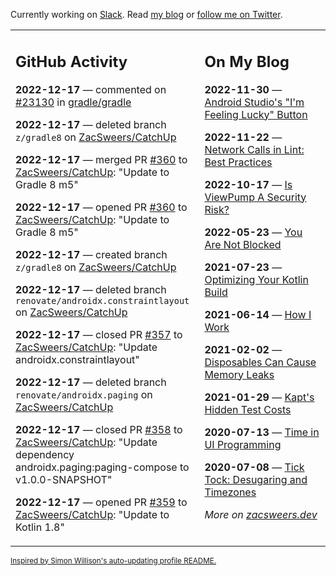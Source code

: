 Currently working on [Slack](https://slack.com/). Read [my blog](https://zacsweers.dev/) or [follow me on Twitter](https://twitter.com/ZacSweers).

<table><tr><td valign="top" width="60%">

## GitHub Activity
<!-- githubActivity starts -->
**2022-12-17** — commented on [#23130](https://github.com/gradle/gradle/issues/23130#issuecomment-1356656846) in [gradle/gradle](https://github.com/gradle/gradle)

**2022-12-17** — deleted branch `z/gradle8` on [ZacSweers/CatchUp](https://github.com/ZacSweers/CatchUp)

**2022-12-17** — merged PR [#360](https://github.com/ZacSweers/CatchUp/pull/360) to [ZacSweers/CatchUp](https://github.com/ZacSweers/CatchUp): "Update to Gradle 8 m5"

**2022-12-17** — opened PR [#360](https://github.com/ZacSweers/CatchUp/pull/360) to [ZacSweers/CatchUp](https://github.com/ZacSweers/CatchUp): "Update to Gradle 8 m5"

**2022-12-17** — created branch `z/gradle8` on [ZacSweers/CatchUp](https://github.com/ZacSweers/CatchUp)

**2022-12-17** — deleted branch `renovate/androidx.constraintlayout` on [ZacSweers/CatchUp](https://github.com/ZacSweers/CatchUp)

**2022-12-17** — closed PR [#357](https://github.com/ZacSweers/CatchUp/pull/357) to [ZacSweers/CatchUp](https://github.com/ZacSweers/CatchUp): "Update androidx.constraintlayout"

**2022-12-17** — deleted branch `renovate/androidx.paging` on [ZacSweers/CatchUp](https://github.com/ZacSweers/CatchUp)

**2022-12-17** — closed PR [#358](https://github.com/ZacSweers/CatchUp/pull/358) to [ZacSweers/CatchUp](https://github.com/ZacSweers/CatchUp): "Update dependency androidx.paging:paging-compose to v1.0.0-SNAPSHOT"

**2022-12-17** — opened PR [#359](https://github.com/ZacSweers/CatchUp/pull/359) to [ZacSweers/CatchUp](https://github.com/ZacSweers/CatchUp): "Update to Kotlin 1.8"
<!-- githubActivity ends -->
</td><td valign="top" width="40%">

## On My Blog
<!-- blog starts -->
**2022-11-30** — [Android Studio's "I'm Feeling Lucky" Button](https://www.zacsweers.dev/android-studios-im-feeling-lucky-button/)

**2022-11-22** — [Network Calls in Lint: Best Practices](https://www.zacsweers.dev/network-calls-in-lint-best-practices/)

**2022-10-17** — [Is ViewPump A Security Risk?](https://www.zacsweers.dev/is-viewpump-a-security-risk/)

**2022-05-23** — [You Are Not Blocked](https://www.zacsweers.dev/you-are-not-blocked/)

**2021-07-23** — [Optimizing Your Kotlin Build](https://www.zacsweers.dev/optimizing-your-kotlin-build/)

**2021-06-14** — [How I Work](https://www.zacsweers.dev/how-i-work/)

**2021-02-02** — [Disposables Can Cause Memory Leaks](https://www.zacsweers.dev/disposables-can-cause-memory-leaks/)

**2021-01-29** — [Kapt's Hidden Test Costs](https://www.zacsweers.dev/kapts-hidden-test-costs/)

**2020-07-13** — [Time in UI Programming](https://www.zacsweers.dev/time-in-ui/)

**2020-07-08** — [Tick Tock: Desugaring and Timezones](https://www.zacsweers.dev/ticktock-desugaring-timezones/)
<!-- blog ends -->
_More on [zacsweers.dev](https://zacsweers.dev/)_
</td></tr></table>

<sub><a href="https://simonwillison.net/2020/Jul/10/self-updating-profile-readme/">Inspired by Simon Willison's auto-updating profile README.</a></sub>